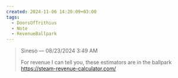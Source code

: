 ```yaml
---
created: 2024-11-06 14:20:09+03:00
tags:
  - DoorsOfTrithius
  - Note
  - RevenueBallpark
---
```


> Sineso — 08/23/2024 3:49 AM
> 
> For revenue I can tell you, these estimators are in the ballpark
> https://steam-revenue-calculator.com/